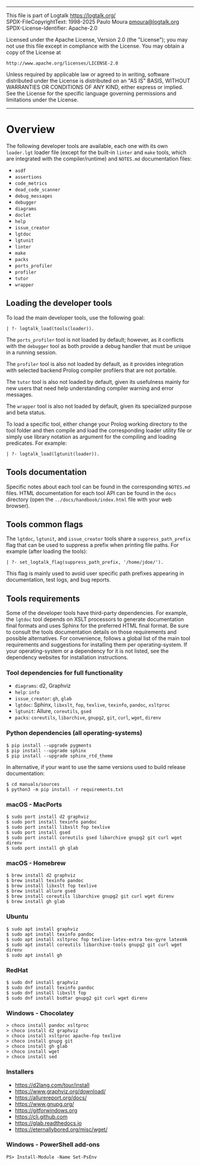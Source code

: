 ________________________________________________________________________

This file is part of Logtalk <https://logtalk.org/>  
SPDX-FileCopyrightText: 1998-2025 Paulo Moura <pmoura@logtalk.org>  
SPDX-License-Identifier: Apache-2.0

Licensed under the Apache License, Version 2.0 (the "License");
you may not use this file except in compliance with the License.
You may obtain a copy of the License at

    http://www.apache.org/licenses/LICENSE-2.0

Unless required by applicable law or agreed to in writing, software
distributed under the License is distributed on an "AS IS" BASIS,
WITHOUT WARRANTIES OR CONDITIONS OF ANY KIND, either express or implied.
See the License for the specific language governing permissions and
limitations under the License.
________________________________________________________________________


Overview
========

The following developer tools are available, each one with its own
`loader.lgt` loader file (except for the built-in `linter` and `make`
tools, which are integrated with the compiler/runtime) and `NOTES.md`
documentation files:

- `asdf`
- `assertions`
- `code_metrics`
- `dead_code_scanner`
- `debug_messages`
- `debugger`
- `diagrams`
- `doclet`
- `help`
- `issue_creator`
- `lgtdoc`
- `lgtunit`
- `linter`
- `make`
- `packs`
- `ports_profiler`
- `profiler`
- `tutor`
- `wrapper`


Loading the developer tools
---------------------------

To load the main developer tools, use the following goal:

	| ?- logtalk_load(tools(loader)).

The `ports_profiler` tool is not loaded by default; however, as it conflicts
with the `debugger` tool as both provide a debug handler that must be unique
in a running session.

The `profiler` tool is also not loaded by default, as it provides integration
with selected backend Prolog compiler profilers that are not portable.

The `tutor` tool is also not loaded by default, given its usefulness mainly for
new users that need help understanding compiler warning and error messages.

The `wrapper` tool is also not loaded by default, given its specialized purpose
and beta status.

To load a specific tool, either change your Prolog working directory to the
tool folder and then compile and load the corresponding loader utility file
or simply use library notation as argument for the compiling and loading
predicates. For example:

	| ?- logtalk_load(lgtunit(loader)).


Tools documentation
-------------------

Specific notes about each tool can be found in the corresponding `NOTES.md`
files. HTML documentation for each tool API can be found in the `docs`
directory (open the `../docs/handbook/index.html` file with your web browser).


Tools common flags
------------------

The `lgtdoc`, `lgtunit`, and `issue_creator` tools share a `suppress_path_prefix`
flag that can be used to suppress a prefix when printing file paths. For example
(after loading the tools):

	| ?- set_logtalk_flag(suppress_path_prefix, '/home/jdoe/').

This flag is mainly used to avoid user specific path prefixes appearing
in documentation, test logs, and bug reports.


Tools requirements
------------------

Some of the developer tools have third-party dependencies. For example,
the `lgtdoc` tool depends on XSLT processors to generate documentation
final formats and uses Sphinx for the preferred HTML final format. Be
sure to consult the tools documentation details on those requirements
and possible alternatives. For convenience, follows a global list of
the main tool requirements and suggestions for installing them per
operating-system. If your operating-system or a dependency for it is
not listed, see the dependency websites for installation instructions.

### Tool dependencies for full functionality

- `diagrams`: d2, Graphviz
- `help`: `info`
- `issue_creator`: `gh`, `glab`
- `lgtdoc`: Sphinx, `libxslt`, `fop`, `texlive`, `texinfo`, `pandoc`, `xsltproc`
- `lgtunit`: Allure, `coreutils`, `gsed`
- `packs`: `coreutils`, `libarchive`, `gnupg2`, `git`, `curl`, `wget`, `direnv`

### Python dependencies (all operating-systems)

	$ pip install --upgrade pygments
	$ pip install --upgrade sphinx
	$ pip install --upgrade sphinx_rtd_theme

In alternative, if your want to use the same versions used to build release
documentation:

	$ cd manuals/sources
	$ python3 -m pip install -r requirements.txt

### macOS - MacPorts

	$ sudo port install d2 graphviz
	$ sudo port install texinfo pandoc
	$ sudo port install libxslt fop texlive
	$ sudo port install gsed
	$ sudo port install coreutils gsed libarchive gnupg2 git curl wget direnv
	$ sudo port install gh glab

### macOS - Homebrew

	$ brew install d2 graphviz
	$ brew install texinfo pandoc
	$ brew install libxslt fop texlive
	$ brew install allure gsed
	$ brew install coreutils libarchive gnupg2 git curl wget direnv
	$ brew install gh glab

### Ubuntu

	$ sudo apt install graphviz
	$ sudo apt install texinfo pandoc
	$ sudo apt install xsltproc fop texlive-latex-extra tex-gyre latexmk
	$ sudo apt install coreutils libarchive-tools gnupg2 git curl wget direnv
	$ sudo apt install gh

### RedHat

	$ sudo dnf install graphviz
	$ sudo dnf install texinfo pandoc
	$ sudo dnf install libxslt fop
	$ sudo dnf install bsdtar gnupg2 git curl wget direnv

### Windows - Chocolatey

	> choco install pandoc xsltproc
	> choco install d2 graphviz
	> choco install xsltproc apache-fop texlive
	> choco install gnupg git
	> choco install gh glab
	> choco install wget
	> choco install sed

### Installers

- https://d2lang.com/tour/install
- https://www.graphviz.org/download/
- https://allurereport.org/docs/
- https://www.gnupg.org/
- https://gitforwindows.org
- https://cli.github.com
- https://glab.readthedocs.io
- https://eternallybored.org/misc/wget/

### Windows - PowerShell add-ons

	PS> Install-Module -Name Set-PsEnv
